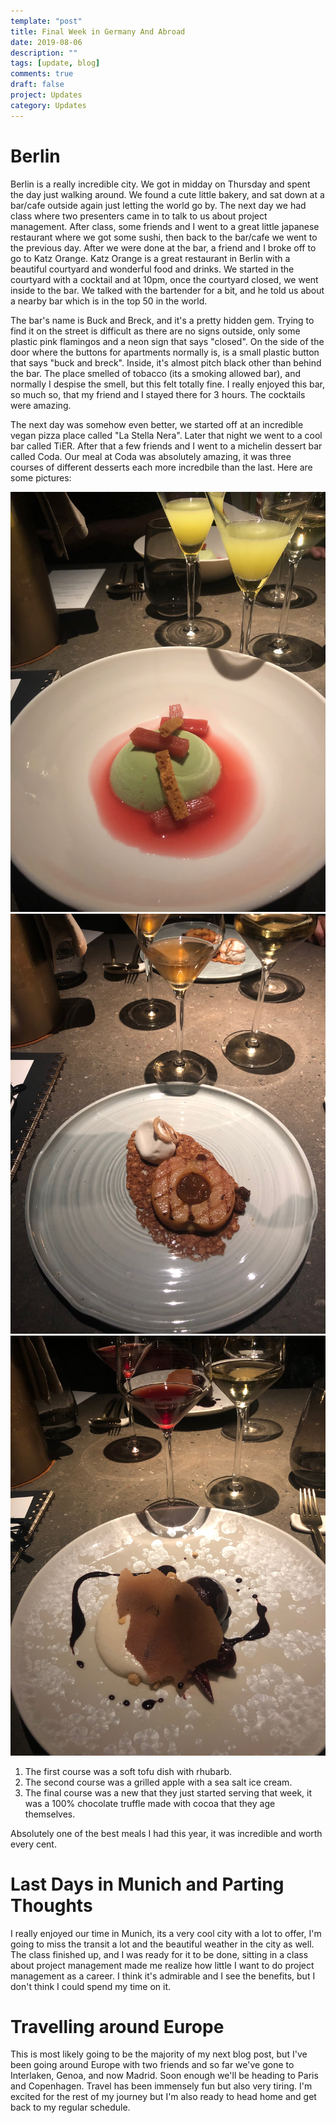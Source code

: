 ```yaml
---
template: "post"
title: Final Week in Germany And Abroad
date: 2019-08-06
description: ""
tags: [update, blog]
comments: true
draft: false
project: Updates
category: Updates
---
```


# Berlin

Berlin is a really incredible city. We got in midday on Thursday and spent the day just walking around. We found a cute little bakery, and sat down at a bar/cafe outside again just letting the world go by. The next day we had class where two presenters came in to talk to us about project management. After class, some friends and I went to a great little japanese restaurant where we got some sushi, then back to the bar/cafe we went to the previous day. After we were done at the bar, a friend and I broke off to go to Katz Orange. Katz Orange is a great restaurant in Berlin with a beautiful courtyard and wonderful food and drinks. We started in the courtyard with a cocktail and at 10pm, once the courtyard closed, we went inside to the bar. We talked with the bartender for a bit, and he told us about a nearby bar which is in the top 50 in the world. 

The bar's name is Buck and Breck, and it's a pretty hidden gem. Trying to find it on the street is difficult as there are no signs outside, only some plastic pink flamingos and a neon sign that says "closed". On the side of the door where the buttons for apartments normally is, is a small plastic button that says "buck and breck". Inside, it's almost pitch black other than behind the bar. The place smelled of tobacco (its a smoking allowed bar), and normally I despise the smell, but this felt totally fine. I really enjoyed this bar, so much so, that my friend and I stayed there for 3 hours. The cocktails were amazing.

The next day was somehow even better, we started off at an incredible vegan pizza place called "La Stella Nera". Later that night we went to a cool bar called TiER. After that a few friends and I went to a michelin dessert bar called Coda. Our meal at Coda was absolutely amazing, it was three courses of different desserts each more incredbile than the last. Here are some pictures:

![Coda 1](/media/coda_1.jpeg)
![Coda 2](/media/coda_2.jpeg)
![Coda 3](/media/coda_3.jpeg)

1) The first course was a soft tofu dish with rhubarb.
2) The second course was a grilled apple with a sea salt ice cream.
3) The final course was a new that they just started serving that week, it was a 100% chocolate truffle made with cocoa that they age themselves.

Absolutely one of the best meals I had this year, it was incredible and worth every cent.

# Last Days in Munich and Parting Thoughts

I really enjoyed our time in Munich, its a very cool city with a lot to offer, I'm going to miss the transit a lot and the beautiful weather in the city as well. The class finished up, and I was ready for it to be done, sitting in a class about project management made me realize how little I want to do project management as a career. I think it's admirable and I see the benefits, but I don't think I could spend my time on it. 

# Travelling around Europe

This is most likely going to be the majority of my next blog post, but I've been going around Europe with two friends and so far we've gone to Interlaken, Genoa, and now Madrid. Soon enough we'll be heading to Paris and Copenhagen. Travel has been immensely fun but also very tiring. I'm excited for the rest of my journey but I'm also ready to head home and get back to my regular schedule.
